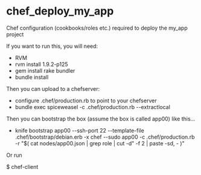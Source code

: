 chef_deploy_my_app
==================

Chef configuration (cookbooks/roles etc.) required to deploy the my_app project

If you want to run this, you will need:

* RVM
* rvm install 1.9.2-p125
* gem install rake bundler
* bundle install

Then you can upload to a chefserver:

* configure .chef/production.rb to point to your chefserver
* bundle exec spiceweasel -c .chef/production.rb --extractlocal

Then you can bootstrap the box (assume the box is called app00) like this...

* knife bootstrap app00 --ssh-port 22 --template-file .chef/bootstrap/debian.erb -x chef --sudo app00 -c .chef/production.rb -r "$( cat nodes/app00.json | grep role | cut -d\" -f 2 | paste -sd, - )"

Or run 

$ chef-client

